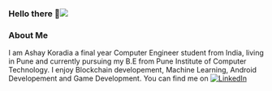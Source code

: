 ### Hello there 👋![](.png)
###  About Me
I am Ashay Koradia a final year Computer Engineer student from India, living in Pune and currently pursuing my B.E from Pune Institute of Computer Technology. I enjoy Blockchain developement, Machine Learning, Android Developement and Game Development. You can find me on [![LinkedIn][2.1]][2]

[2.1]: https://icons.iconarchive.com/icons/danleech/simple/16/linkedin-icon.png
[2]: https://www.linkedin.com/in/ashay-koradia-b6192b10b/
